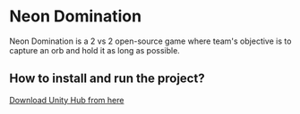 # Neon Domination
Neon Domination is a 2 vs 2 open-source game where team's objective is to capture an orb and hold it as long as possible.
## How to install and run the project?
[Download Unity Hub from here](https://unity3d.com/get-unity/download)
